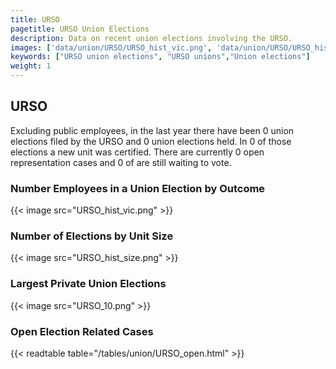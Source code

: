 ```yaml
---
title: URSO
pagetitle: URSO Union Elections
description: Data on recent union elections involving the URSO.
images: ['data/union/URSO/URSO_hist_vic.png', 'data/union/URSO/URSO_hist_size.png', 'data/union/URSO/URSO_10.png']
keywords: ["URSO union elections", "URSO unions","Union elections"]
weight: 1
---
```

##  URSO

Excluding public employees, in the last year there have been 0 union elections filed by the URSO and 0 union elections held. In 0 of those elections a new unit was certified. There are currently 0 open representation cases and 0 of are still waiting to vote.

### Number Employees in a Union Election by Outcome
{{< image src="URSO_hist_vic.png" >}}

### Number of Elections by Unit Size
{{< image src="URSO_hist_size.png" >}}

### Largest Private Union Elections
{{< image src="URSO_10.png" >}}

### Open Election Related Cases
{{< readtable table="/tables/union/URSO_open.html" >}}

